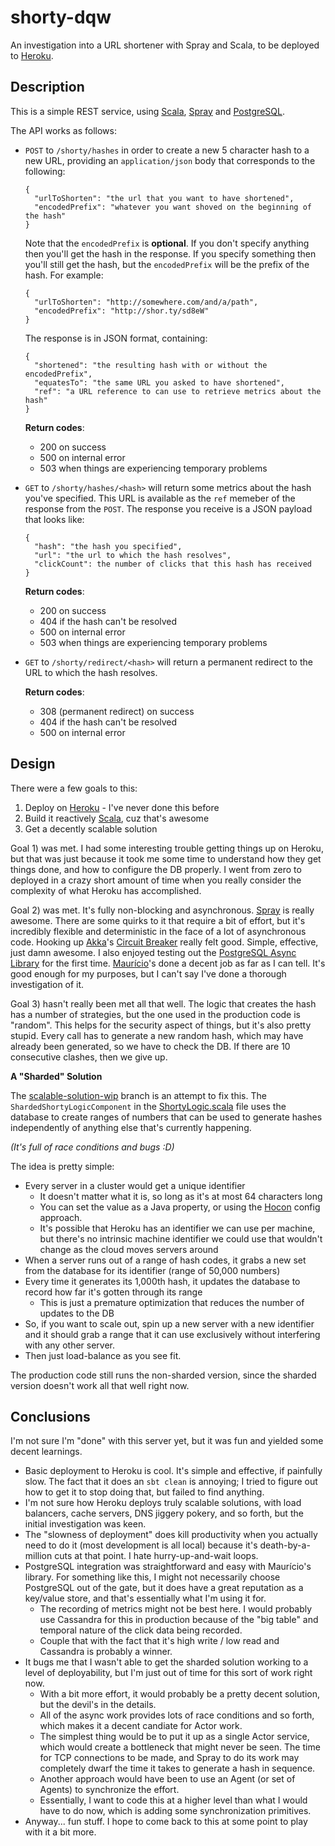 shorty-dqw
==========

An investigation into a URL shortener with Spray and Scala, to be deployed to
[Heroku](http://heroku.com "Heroku").

Description
-----------

This is a simple REST service, using [Scala](http://scala-lang.org "Scala"),
[Spray](http://spray.io "Spray") and [PostgreSQL](http://postgresql.org "PostgreSQL").

The API works as follows:

- `POST` to `/shorty/hashes` in order to create a new 5 character hash to a new
  URL, providing an `application/json` body that corresponds to the following:

      {
        "urlToShorten": "the url that you want to have shortened",
        "encodedPrefix": "whatever you want shoved on the beginning of the hash"
      }

  Note that the `encodedPrefix` is **optional**.  If you don't specify anything
  then you'll get the hash in the response.  If you specify something then
  you'll still get the hash, but the `encodedPrefix` will be the prefix of the
  hash.  For example:

      {
        "urlToShorten": "http://somewhere.com/and/a/path",
        "encodedPrefix": "http://shor.ty/sd8eW"
      }

  The response is in JSON format, containing:

      {
        "shortened": "the resulting hash with or without the encodedPrefix",
        "equatesTo": "the same URL you asked to have shortened",
        "ref": "a URL reference to can use to retrieve metrics about the hash"
      }

  **Return codes**:
  
  - 200 on success
  - 500 on internal error
  - 503 when things are experiencing temporary problems

- `GET` to `/shorty/hashes/<hash>` will return some metrics about the hash
  you've specified.  This URL is available as the `ref` memeber of the response
  from the `POST`.  The response you receive is a JSON payload that looks like:

      {
        "hash": "the hash you specified",
        "url": "the url to which the hash resolves",
        "clickCount": the number of clicks that this hash has received
      }

  **Return codes**:
  
  - 200 on success
  - 404 if the hash can't be resolved
  - 500 on internal error
  - 503 when things are experiencing temporary problems

- `GET` to `/shorty/redirect/<hash>` will return a permanent redirect to the URL
  to which the hash resolves.

  **Return codes**:

  - 308 (permanent redirect) on success
  - 404 if the hash can't be resolved
  - 500 on internal error


Design
------

There were a few goals to this:

1. Deploy on [Heroku](http://heroku.com "Heroku") - I've never done this before
2. Build it reactively [Scala](http://scala-lang.org "Scala"), cuz that's awesome
3. Get a decently scalable solution

Goal 1) was met. I had some interesting trouble getting things up on Heroku, but
that was just because it took me some time to understand how they get things
done, and how to configure the DB properly.  I went from zero to deployed in a
crazy short amount of time when you really consider the complexity of what
Heroku has accomplished.

Goal 2) was met. It's fully non-blocking and asynchronous.
[Spray](http://spray.io "Spray") is really awesome.  There are some quirks to it
that require a bit of effort, but it's incredibly flexible and deterministic in
the face of a lot of asynchronous code.  Hooking up
[Akka](http://akka.io "Akka")'s [Circuit Breaker](http://doc.akka.io/docs/akka/2.2.3/common/circuitbreaker.html "Circuit Breaker")
really felt good.  Simple, effective, just damn awesome.  I also enjoyed testing
out the [PostgreSQL Async Library](https://github.com/mauricio/postgresql-async "PostgreSQL Async Library")
for the first time.  [Maurício](https://github.com/mauricio "Maurício")'s done a
decent job as far as I can tell.  It's good enough for my purposes, but I can't
say I've done a thorough investigation of it.

Goal 3) hasn't really been met all that well.  The logic that creates the hash
has a number of strategies, but the one used in the production code is "random".
This helps for the security aspect of things, but it's also pretty stupid.
Every call has to generate a new random hash, which may have already been
generated, so we have to check the DB.  If there are 10 consecutive clashes,
then we give up.

**A "Sharded" Solution**

The [scalable-solution-wip](https://github.com/derekwyatt/shorty-dqw/tree/scalable-solution-wip "'Scalable' Solution")
branch is an attempt to fix this.  The `ShardedShortyLogicComponent` in the
[ShortyLogic.scala](https://github.com/derekwyatt/shorty-dqw/blob/scalable-solution-wip/src/main/scala/org/derekwyatt/shorty/ShortyLogic.scala "ShortyLogic.scala")
file uses the database to create ranges of numbers that can be used to generate
hashes independently of anything else that's currently happening.

_(It's full of race conditions and bugs :D)_

The idea is pretty simple:

- Every server in a cluster would get a unique identifier
  - It doesn't matter what it is, so long as it's at most 64 characters long
  - You can set the value as a Java property, or using the [Hocon](https://github.com/typesafehub/config "Hocon")
    config approach.
  - It's possible that Heroku has an identifier we can use per machine, but
    there's no intrinsic machine identifier we could use that wouldn't change as
    the cloud moves servers around
- When a server runs out of a range of hash codes, it grabs a new set from the
  database for its identifier (range of 50,000 numbers)
- Every time it generates its 1,000th hash, it updates the database to record
  how far it's gotten through its range
  - This is just a premature optimization that reduces the number of updates to
    the DB
- So, if you want to scale out, spin up a new server with a new identifier and
  it should grab a range that it can use exclusively without interfering with
  any other server.
- Then just load-balance as you see fit.

The production code still runs the non-sharded version, since the sharded
version doesn't work all that well right now.

Conclusions
-----------

I'm not sure I'm "done" with this server yet, but it was fun and yielded some
decent learnings.

- Basic deployment to Heroku is cool.  It's simple and effective, if painfully
  slow.  The fact that it does an `sbt clean` is annoying; I tried to figure out
  how to get it to stop doing that, but failed to find anything.
- I'm not sure how Heroku deploys truly scalable solutions, with load
  balancers, cache servers, DNS jiggery pokery, and so forth, but the initial
  investigation was keen.
- The "slowness of deployment" does kill productivity when you actually need
  to do it (most development is all local) because it's death-by-a-million
  cuts at that point.  I hate hurry-up-and-wait loops.
- PostgreSQL integration was straightforward and easy with Maurício's library.
  For something like this, I might not necessarily choose PostgreSQL out of the
  gate, but it does have a great reputation as a key/value store, and that's
  essentially what I'm using it for.
  - The recording of metrics might not be best here.  I would probably use
    Cassandra for this in production because of the "big table" and temporal
    nature of the click data being recorded.
  - Couple that with the fact that it's high write / low read and Cassandra is
    probably a winner.
- It bugs me that I wasn't able to get the sharded solution working to a level
  of deployability, but I'm just out of time for this sort of work right now.
  - With a bit more effort, it would probably be a pretty decent solution, but
    the devil's in the details.
  - All of the async work provides lots of race conditions and so forth, which
    makes it a decent candiate for Actor work.
  - The simplest thing would be to put it up as a single Actor service, which
    would create a bottleneck that might never be seen.  The time for TCP
    connections to be made, and Spray to do its work may completely dwarf the
    time it takes to generate a hash in sequence.
  - Another approach would have been to use an Agent (or set of Agents) to
    synchronize the effort.
  - Essentially, I want to code this at a higher level than what I would have to
    do now, which is adding some synchronization primitives.
- Anyway... fun stuff. I hope to come back to this at some point to play with it
  a bit more.
